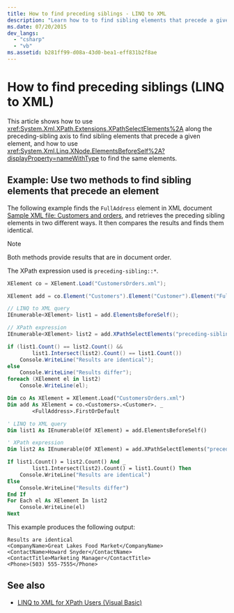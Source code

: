 ```yaml
---
title: How to find preceding siblings - LINQ to XML
description: "Learn how to to find sibling elements that precede a given element. Two methods are shown: one uses XPathSelectElements along the preceding-sibling axis, the other uses XNode.ElementsBeforeSelf."
ms.date: 07/20/2015
dev_langs:
  - "csharp"
  - "vb"
ms.assetid: b281ff99-d08a-43d0-bea1-eff831b2f8ae
---
```


# How to find preceding siblings (LINQ to XML)

This article shows how to use <xref:System.Xml.XPath.Extensions.XPathSelectElements%2A> along the preceding-sibling axis to find sibling elements that precede a given element, and how to use <xref:System.Xml.Linq.XNode.ElementsBeforeSelf%2A?displayProperty=nameWithType> to find the same elements.

## Example: Use two methods to find sibling elements that precede an element

The following example finds the `FullAddress` element in XML document [Sample XML file: Customers and orders](sample-xml-file-customers-orders.md), and retrieves the preceding sibling elements in two different ways. It then compares the results and finds them identical.

> [!NOTE]
> Both methods provide results that are in document order.

The XPath expression used is `preceding-sibling::*`.

```csharp
XElement co = XElement.Load("CustomersOrders.xml");

XElement add = co.Element("Customers").Element("Customer").Element("FullAddress");

// LINQ to XML query
IEnumerable<XElement> list1 = add.ElementsBeforeSelf();

// XPath expression
IEnumerable<XElement> list2 = add.XPathSelectElements("preceding-sibling::*");

if (list1.Count() == list2.Count() &&
        list1.Intersect(list2).Count() == list1.Count())
    Console.WriteLine("Results are identical");
else
    Console.WriteLine("Results differ");
foreach (XElement el in list2)
    Console.WriteLine(el);
```

```vb
Dim co As XElement = XElement.Load("CustomersOrders.xml")
Dim add As XElement = co.<Customers>.<Customer>. _
        <FullAddress>.FirstOrDefault

' LINQ to XML query
Dim list1 As IEnumerable(Of XElement) = add.ElementsBeforeSelf()

' XPath expression
Dim list2 As IEnumerable(Of XElement) = add.XPathSelectElements("preceding-sibling::*")

If list1.Count() = list2.Count() And _
        list1.Intersect(list2).Count() = list1.Count() Then
    Console.WriteLine("Results are identical")
Else
    Console.WriteLine("Results differ")
End If
For Each el As XElement In list2
    Console.WriteLine(el)
Next
```

This example produces the following output:

```output
Results are identical
<CompanyName>Great Lakes Food Market</CompanyName>
<ContactName>Howard Snyder</ContactName>
<ContactTitle>Marketing Manager</ContactTitle>
<Phone>(503) 555-7555</Phone>
```

## See also

- [LINQ to XML for XPath Users (Visual Basic)](../../visual-basic/programming-guide/concepts/linq/linq-to-xml-for-xpath-users.md)
